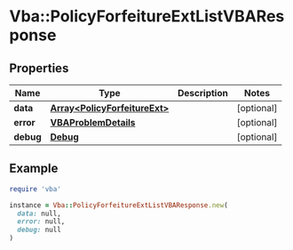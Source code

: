 # Vba::PolicyForfeitureExtListVBAResponse

## Properties

| Name | Type | Description | Notes |
| ---- | ---- | ----------- | ----- |
| **data** | [**Array&lt;PolicyForfeitureExt&gt;**](PolicyForfeitureExt.md) |  | [optional] |
| **error** | [**VBAProblemDetails**](VBAProblemDetails.md) |  | [optional] |
| **debug** | [**Debug**](Debug.md) |  | [optional] |

## Example

```ruby
require 'vba'

instance = Vba::PolicyForfeitureExtListVBAResponse.new(
  data: null,
  error: null,
  debug: null
)
```

